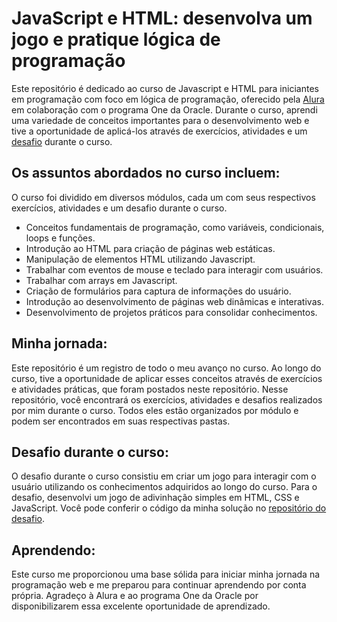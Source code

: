# JavaScript e HTML: desenvolva um jogo e pratique lógica de programação

Este repositório é dedicado ao curso de Javascript e HTML para iniciantes em programação com foco em lógica de programação, oferecido pela [Alura](https://cursos.alura.com.br/user/emanoelcampos) em colaboração com o programa One da Oracle. Durante o curso, aprendi uma variedade de conceitos importantes para o desenvolvimento web e tive a oportunidade de aplicá-los através de exercícios, atividades e um [desafio](https://github.com/emanoelcampos/jogo-adivinhacao) durante o curso.

## Os assuntos abordados no curso incluem:

O curso foi dividido em diversos módulos, cada um com seus respectivos exercícios, atividades e um desafio durante o curso. 

- Conceitos fundamentais de programação, como variáveis, condicionais, loops e funções.
- Introdução ao HTML para criação de páginas web estáticas.
- Manipulação de elementos HTML utilizando Javascript.
- Trabalhar com eventos de mouse e teclado para interagir com usuários.
- Trabalhar com arrays em Javascript.
- Criação de formulários para captura de informações do usuário.
- Introdução ao desenvolvimento de páginas web dinâmicas e interativas.
- Desenvolvimento de projetos práticos para consolidar conhecimentos.

## Minha jornada:

Este repositório é um registro de todo o meu avanço no curso. Ao longo do curso, tive a oportunidade de aplicar esses conceitos através de exercícios e atividades práticas, que foram postados neste repositório. Nesse repositório, você encontrará os exercícios, atividades e desafios realizados por mim durante o curso. Todos eles estão organizados por módulo e podem ser encontrados em suas respectivas pastas.

## Desafio durante o curso:

O desafio durante o curso consistiu em criar um jogo para interagir com o usuário utilizando os conhecimentos adquiridos ao longo do curso. Para o desafio, desenvolvi um jogo de adivinhação simples em HTML, CSS e JavaScript. Você pode conferir o código da minha solução no [repositório do desafio](https://github.com/emanoelcampos/jogo-adivinhacao).

## Aprendendo:

Este curso me proporcionou uma base sólida para iniciar minha jornada na programação web e me preparou para continuar aprendendo por conta própria. Agradeço à Alura e ao programa One da Oracle por disponibilizarem essa excelente oportunidade de aprendizado.
